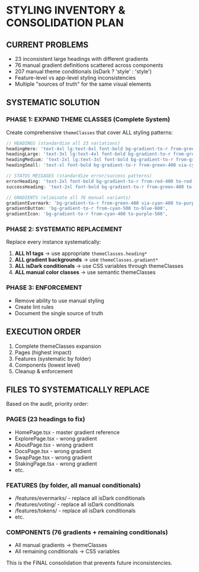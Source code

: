 # STYLING INVENTORY & CONSOLIDATION PLAN

## CURRENT PROBLEMS
- 23 inconsistent large headings with different gradients
- 76 manual gradient definitions scattered across components  
- 207 manual theme conditionals (isDark ? 'style' : 'style')
- Feature-level vs app-level styling inconsistencies
- Multiple "sources of truth" for the same visual elements

## SYSTEMATIC SOLUTION

### PHASE 1: EXPAND THEME CLASSES (Complete System)
Create comprehensive `themeClasses` that cover ALL styling patterns:

```typescript
// HEADINGS (standardize all 23 variations)
headingHero: 'text-4xl lg:text-6xl font-bold bg-gradient-to-r from-green-400 via-cyan-400 to-purple-500 bg-clip-text text-transparent leading-tight',
headingLarge: 'text-3xl lg:text-4xl font-bold bg-gradient-to-r from-green-400 via-cyan-400 to-purple-500 bg-clip-text text-transparent leading-tight',
headingMedium: 'text-2xl lg:text-3xl font-bold bg-gradient-to-r from-green-400 via-cyan-400 to-purple-500 bg-clip-text text-transparent leading-tight',
headingSmall: 'text-xl font-bold bg-gradient-to-r from-green-400 via-cyan-400 to-purple-500 bg-clip-text text-transparent leading-tight',

// STATUS MESSAGES (standardize error/success patterns)
errorHeading: 'text-2xl font-bold bg-gradient-to-r from-red-400 to-red-600 bg-clip-text text-transparent',
successHeading: 'text-2xl font-bold bg-gradient-to-r from-green-400 to-green-600 bg-clip-text text-transparent',

// GRADIENTS (eliminate all 76 manual variants)
gradientEvermark: 'bg-gradient-to-r from-green-400 via-cyan-400 to-purple-500',
gradientButton: 'bg-gradient-to-r from-cyan-500 to-blue-600',
gradientIcon: 'bg-gradient-to-r from-cyan-400 to-purple-500',
```

### PHASE 2: SYSTEMATIC REPLACEMENT
Replace every instance systematically:

1. **ALL h1 tags** → use appropriate `themeClasses.heading*`
2. **ALL gradient backgrounds** → use `themeClasses.gradient*`  
3. **ALL isDark conditionals** → use CSS variables through themeClasses
4. **ALL manual color classes** → use semantic themeClasses

### PHASE 3: ENFORCEMENT
- Remove ability to use manual styling
- Create lint rules
- Document the single source of truth

## EXECUTION ORDER
1. Complete themeClasses expansion
2. Pages (highest impact)
3. Features (systematic by folder)
4. Components (lowest level)
5. Cleanup & enforcement

## FILES TO SYSTEMATICALLY REPLACE
Based on the audit, priority order:

### PAGES (23 headings to fix)
- HomePage.tsx - master gradient reference
- ExplorePage.tsx - wrong gradient
- AboutPage.tsx - wrong gradient  
- DocsPage.tsx - wrong gradient
- SwapPage.tsx - wrong gradient
- StakingPage.tsx - wrong gradient
- etc.

### FEATURES (by folder, all manual conditionals)
- /features/evermarks/ - replace all isDark conditionals
- /features/voting/ - replace all isDark conditionals  
- /features/tokens/ - replace all isDark conditionals
- etc.

### COMPONENTS (76 gradients + remaining conditionals)
- All manual gradients → themeClasses
- All remaining conditionals → CSS variables

This is the FINAL consolidation that prevents future inconsistencies.